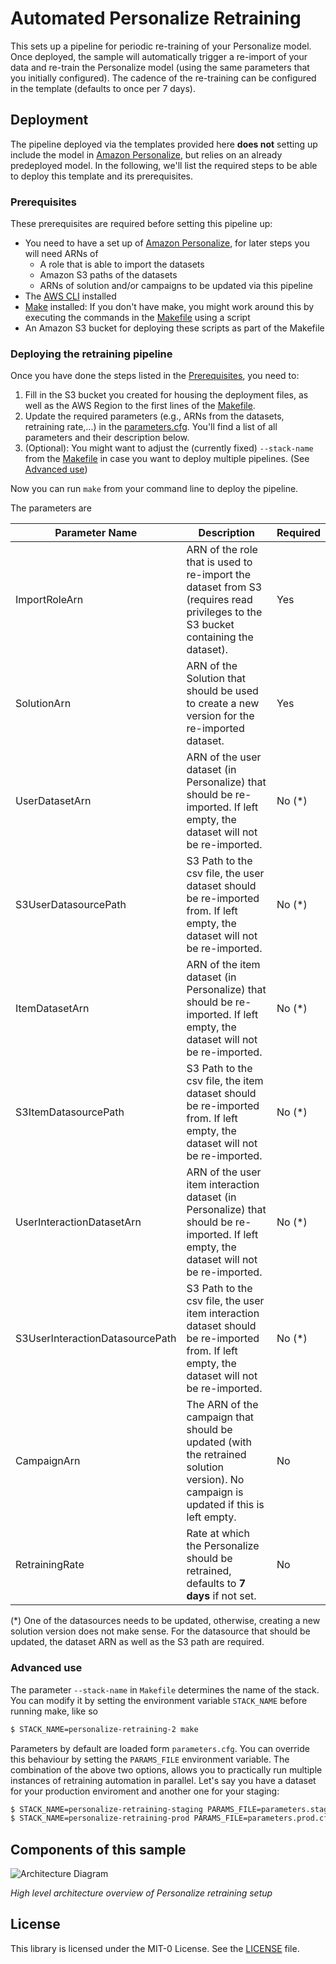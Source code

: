 # Automated Personalize Retraining

This sets up a pipeline for periodic re-training of your Personalize model.
Once deployed, the sample will automatically trigger a re-import of your data and re-train the Personalize model (using the same parameters that you initially configured). The cadence of the re-training can be configured in the template (defaults to once per 7 days).

## Deployment

The pipeline deployed via the templates provided here **does not** setting up include the model in [Amazon Personalize](https://docs.aws.amazon.com/personalize/latest/dg/setup.html), but relies on an already predeployed model. In the following, we'll list the required steps to be able to deploy this template and its prerequisites.

### Prerequisites

These prerequisites are required before setting this pipeline up:

 - You need to have a set up of [Amazon Personalize](https://docs.aws.amazon.com/personalize/latest/dg/setup.html), for later steps you will need ARNs of
   - A role that is able to import the datasets
   - Amazon S3 paths of the datasets
   - ARNs of solution and/or campaigns to be updated via this pipeline
 - The [AWS CLI](https://docs.aws.amazon.com/cli/latest/userguide/cli-chap-install.html) installed
 - [Make](https://www.gnu.org/software/make/) installed: If you don't have make, you might work around this by executing the commands in the [Makefile](https://github.com/aws-samples/amazon-personalize-automated-retraining/blob/master/Makefile) using a script
 - An Amazon S3 bucket for deploying these scripts as part of the Makefile
 
### Deploying the retraining pipeline

Once you have done the steps listed in the [Prerequisites](#Prerequisites), you need to:

1. Fill in the S3 bucket you created for housing the deployment files, as well as the AWS Region to the first lines of the [Makefile](https://github.com/aws-samples/amazon-personalize-automated-retraining/blob/master/Makefile#L3-L4).
2. Update the required parameters (e.g., ARNs from the datasets, retraining rate,...) in the [parameters.cfg](parameters.cfg). You'll find a list of all parameters and their description below.
3. (Optional): You might want to adjust the (currently fixed) `--stack-name` from the [Makefile](https://github.com/aws-samples/amazon-personalize-automated-retraining/blob/master/Makefile#L14) in case you want to deploy multiple pipelines. (See [Advanced use](#advanced-use))

Now you can run `make` from your command line to deploy the pipeline.

The parameters are

| Parameter Name                  | Description                                                                                                                                | Required |
|---------------------------------|--------------------------------------------------------------------------------------------------------------------------------------------|----------|
| ImportRoleArn                   | ARN of the role that is used to re-import the dataset from S3 (requires read privileges to the S3 bucket containing the dataset).          | Yes      |
| SolutionArn                     | ARN of the Solution that should be used to create a new version for the re-imported dataset.                                               | Yes      |
| UserDatasetArn                  | ARN of the user dataset (in Personalize) that should be re-imported. If left empty, the dataset will not be re-imported.                   | No (*)   |
| S3UserDatasourcePath            | S3 Path to the csv file, the user dataset should be re-imported from. If left empty, the dataset will not be re-imported.                  | No (*)   |
| ItemDatasetArn                  | ARN of the item dataset (in Personalize) that should be re-imported. If left empty, the dataset will not be re-imported.                   | No (*)   |
| S3ItemDatasourcePath            | S3 Path to the csv file, the item dataset should be re-imported from. If left empty, the dataset will not be re-imported.                  | No (*)   |
| UserInteractionDatasetArn       | ARN of the user item interaction dataset (in Personalize) that should be re-imported. If left empty, the dataset will not be re-imported.  | No (*)   |
| S3UserInteractionDatasourcePath | S3 Path to the csv file, the user item interaction dataset should be re-imported from. If left empty, the dataset will not be re-imported. | No (*)   |
| CampaignArn                     | The ARN of the campaign that should be updated (with the retrained solution version). No campaign is updated if this is left empty.        | No       |
| RetrainingRate                  | Rate at which the Personalize should be retrained, defaults to **7 days** if not set.                                                      | No       |

(*) One of the datasources needs to be updated, otherwise, creating a new solution version does not make sense. For the datasource that should be updated, the dataset ARN as well as the S3 path are required.

### Advanced use
The parameter `--stack-name` in `Makefile` determines the name of the stack. You can modify it by setting the environment variable `STACK_NAME` before running make, like so
```bash
$ STACK_NAME=personalize-retraining-2 make
```
Parameters by default are loaded form `parameters.cfg`. You can override this behaviour by setting the `PARAMS_FILE` environment variable.
The combination of the above two options, allows you to practically run multiple instances of retraining automation in parallel. Let's say you have a dataset for your production enviroment and another one for your staging:
```bash
$ STACK_NAME=personalize-retraining-staging PARAMS_FILE=parameters.staging.cfg make  # For staging
$ STACK_NAME=personalize-retraining-prod PARAMS_FILE=parameters.prod.cfg make  # For prod
```

## Components of this sample

![Architecture Diagram](PersonalizeRetraining.png "High level architecture overview of Personalize retraining setup")

*High level architecture overview of Personalize retraining setup*

## License

This library is licensed under the MIT-0 License. See the [LICENSE](LICENSE) file.

